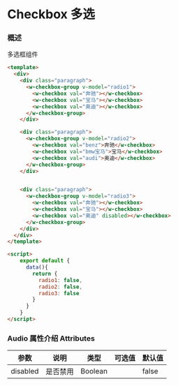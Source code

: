 #  Checkbox 多选

### 概述

多选框组件


```html
<template>
  <div>
    <div class="paragraph">
      <w-checkbox-group v-model="radio1">
        <w-checkbox val="奔驰"></w-checkbox>
        <w-checkbox val="宝马"></w-checkbox>
        <w-checkbox val="奥迪"></w-checkbox>
      </w-checkbox-group>
    </div>

    <div class="paragraph">
      <w-checkbox-group v-model="radio2">
        <w-checkbox val="benz">奔驰</w-checkbox>
        <w-checkbox val="bmw宝马">宝马</w-checkbox>
        <w-checkbox val="audi">奥迪</w-checkbox>
      </w-checkbox-group>
    </div>


    <div class="paragraph">
      <w-checkbox-group v-model="radio3">
        <w-checkbox val="奔驰"></w-checkbox>
        <w-checkbox val="宝马"></w-checkbox>
        <w-checkbox val="奥迪" disabled></w-checkbox>
      </w-checkbox-group>
    </div>
  </div>
</template>

<script>
    export default {
      data(){
        return {
          radio1: false,
          radio2: false,
          radio3: false
        }
      }
    }
</script>

```

###  Audio 属性介绍 Attributes

| 参数           | 说明            | 类型       | 可选值      |   默认值   |
|---------------|-----------------|-----------|------------|-----------|
| disabled      | 是否禁用         | Boolean   |            |  false    |
